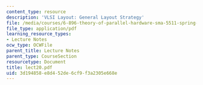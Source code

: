 ```yaml
---
content_type: resource
description: 'VLSI Layout: General Layout Strategy'
file: /media/courses/6-896-theory-of-parallel-hardware-sma-5511-spring-2004/3d194858e8d452de6cf9f3a2305e668e_lect20.pdf
file_type: application/pdf
learning_resource_types:
- Lecture Notes
ocw_type: OCWFile
parent_title: Lecture Notes
parent_type: CourseSection
resourcetype: Document
title: lect20.pdf
uid: 3d194858-e8d4-52de-6cf9-f3a2305e668e
---
```

